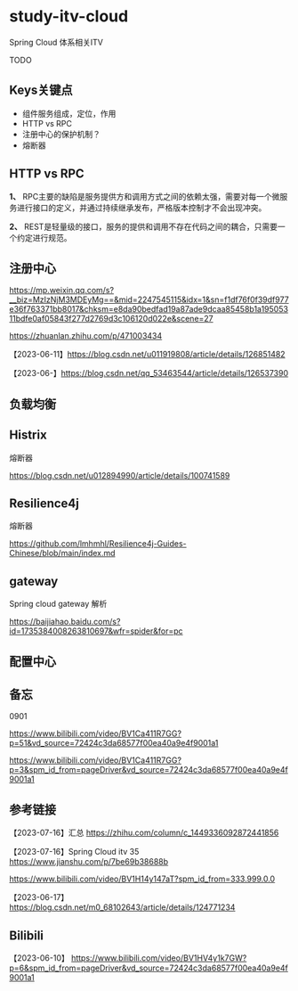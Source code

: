 # study-itv-cloud #
Spring Cloud 体系相关ITV

TODO

## Keys关键点

- 组件服务组成，定位，作用
- HTTP vs RPC 
- 注册中心的保护机制？
- 熔断器 



## HTTP vs RPC 

**1、** RPC主要的缺陷是服务提供方和调用方式之间的依赖太强，需要对每一个微服务进行接口的定义，并通过持续继承发布，严格版本控制才不会出现冲突。

**2、** REST是轻量级的接口，服务的提供和调用不存在代码之间的耦合，只需要一个约定进行规范。



## 注册中心

https://mp.weixin.qq.com/s?__biz=MzIzNjM3MDEyMg==&mid=2247545115&idx=1&sn=f1df76f0f39df977e36f763371bb8017&chksm=e8da90bedfad19a87ade9dcaa85458b1a19505311bdfe0af05843f277d2769d3c106120d022e&scene=27

https://zhuanlan.zhihu.com/p/471003434

【2023-06-11】https://blog.csdn.net/u011919808/article/details/126851482

【2023-06-】https://blog.csdn.net/qq_53463544/article/details/126537390



## 负载均衡



## Histrix

熔断器 

https://blog.csdn.net/u012894990/article/details/100741589

## Resilience4j

熔断器 

https://github.com/lmhmhl/Resilience4j-Guides-Chinese/blob/main/index.md



## gateway

Spring cloud gateway 解析

https://baijiahao.baidu.com/s?id=1735384008263810697&wfr=spider&for=pc



## 配置中心



## 备忘

0901

https://www.bilibili.com/video/BV1Ca411R7GG?p=51&vd_source=72424c3da68577f00ea40a9e4f9001a1

https://www.bilibili.com/video/BV1Ca411R7GG?p=3&spm_id_from=pageDriver&vd_source=72424c3da68577f00ea40a9e4f9001a1



## 参考链接

【2023-07-16】汇总 https://zhihu.com/column/c_1449336092872441856

【2023-07-16】Spring Cloud itv 35 https://www.jianshu.com/p/7be69b38688b



https://www.bilibili.com/video/BV1H14y147aT?spm_id_from=333.999.0.0

【2023-06-17】https://blog.csdn.net/m0_68102643/article/details/124771234


## Bilibili

【2023-06-10】 https://www.bilibili.com/video/BV1HV4y1k7GW?p=6&spm_id_from=pageDriver&vd_source=72424c3da68577f00ea40a9e4f9001a1